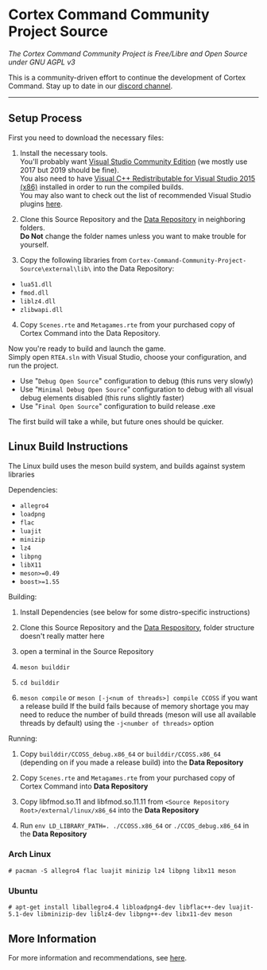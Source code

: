 # Cortex Command Community Project Source #
*The Cortex Command Community Project is Free/Libre and Open Source under GNU AGPL v3*

This is a community-driven effort to continue the development of Cortex Command. Stay up to date in our [discord channel](https://discord.gg/SdNnKJN).

***

## Setup Process ##

First you need to download the necessary files:

1. Install the necessary tools.  
You'll probably want [Visual Studio Community Edition](https://visualstudio.microsoft.com/downloads/) (we mostly use 2017 but 2019 should be fine).  
You also need to have [Visual C++ Redistributable for Visual Studio 2015 (x86)](https://www.microsoft.com/en-us/download/confirmation.aspx?id=48145&6B49FDFB-8E5B-4B07-BC31-15695C5A2143=1) installed in order to run the compiled builds.  
You may also want to check out the list of recommended Visual Studio plugins [here](https://github.com/cortex-command-community/Cortex-Command-Community-Project-Source/wiki/Information,-Recommended-Plugins-and-Useful-Links).

2. Clone this Source Repository and the [Data Repository](https://github.com/cortex-command-community/Cortex-Command-Community-Project-Data) in neighboring folders.  
**Do Not** change the folder names unless you want to make trouble for yourself.

3. Copy the following libraries from `Cortex-Command-Community-Project-Source\external\lib\` into the Data Repository:
* `lua51.dll`
* `fmod.dll`
* `liblz4.dll`
* `zlibwapi.dll`

4. Copy `Scenes.rte` and `Metagames.rte` from your purchased copy of Cortex Command into the Data Repository.

Now you're ready to build and launch the game.  
Simply open `RTEA.sln` with Visual Studio, choose your configuration, and run the project.

* Use "`Debug Open Source`" configuration to debug (this runs very slowly)
* Use "`Minimal Debug Open Source`" configuration to debug with all visual debug elements disabled (this runs slightly faster)
* Use "`Final Open Source`" configuration to build release .exe

The first build will take a while, but future ones should be quicker.

## Linux Build Instructions ##
The Linux build uses the meson build system, and builds against system libraries

Dependencies:

* `allegro4`
* `loadpng`
* `flac`
* `luajit`
* `minizip`
* `lz4`
* `libpng`
* `libX11`
* `meson>=0.49`
* `boost>=1.55`

Building:

1. Install Dependencies (see below for some distro-specific instructions)

2. Clone this Source Repository and the [Data Respository](https://github.com/cortex-command-community/Cortex-Command-Community-Project-Data), folder structure doesn't really matter here

3. open a terminal in the Source Repository

4. `meson builddir`

5. `cd builddir`

6. `meson compile` or `meson [-j<num of threads>] compile CCOSS` if you want a release build
  If the build fails because of memory shortage you may need to reduce the number of build threads (meson will use all available threads by default) using the `-j<number of threads>` option


Running:

1. Copy `builddir/CCOSS_debug.x86_64` or `builddir/CCOSS.x86_64` (depending on if you made a release build) into the **Data Repository**

2. Copy `Scenes.rte` and `Metagames.rte` from your purchased copy of Cortex Command into **Data Repository**

3. Copy libfmod.so.11 and libfmod.so.11.11 from `<Source Repository Root>/external/linux/x86_64` into the **Data Repository**

4. Run `env LD_LIBRARY_PATH=. ./CCOSS.x86_64` or `./CCOS_debug.x86_64` in the **Data Repository**

### Arch Linux ###
`# pacman -S allegro4 flac luajit minizip lz4 libpng libx11 meson`
### Ubuntu ###
`# apt-get install liballegro4.4 libloadpng4-dev libflac++-dev luajit-5.1-dev libminizip-dev liblz4-dev libpng++-dev libx11-dev meson`

## More Information ##

For more information and recommendations, see [here](https://github.com/cortex-command-community/Cortex-Command-Community-Project-Source/wiki/Information,-Recommended-Plugins-and-Useful-Links).
